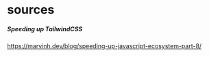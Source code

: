 # sources

##### Speeding up TailwindCSS

https://marvinh.dev/blog/speeding-up-javascript-ecosystem-part-8/
